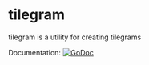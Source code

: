 # tilegram
tilegram is a utility for creating tilegrams

Documentation: [![GoDoc](https://godoc.org/github.com/ctessum/tilegram?status.svg)](https://godoc.org/github.com/ctessum/tilegram)
